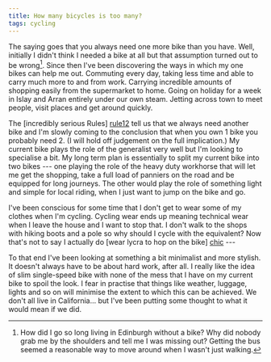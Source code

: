 ```yaml
---
title: How many bicycles is too many?
tags: cycling
---
```


The saying goes that you always need one more bike than you have. Well, initially I didn't think I needed a bike at all but that assumption turned out to be wrong[^1]. Since then I've been discovering the ways in which my one bikes can help me out. Commuting every day, taking less time and able to carry much more to and from work. Carrying incredible amounts of shopping easily from the supermarket to home. Going on holiday for a week in Islay and Arran entirely under our own steam. Jetting across town to meet people, visit places and get around quickly.

[^1]: How did I go so long living in Edinburgh without a bike? Why did nobody grab me by the shoulders and tell me I was missing out? Getting the bus seemed a reasonable way to move around when I wasn't just walking.

The [incredibly serious Rules] [rule12] tell us that we always need another bike and I'm slowly coming to the conclusion that when you own 1 bike you probably need 2. (I will hold off judgement on the full implication.) My current bike plays the role of the generalist very well but I'm looking to specialise a bit. My long term plan is essentially to split my current bike into two bikes --- one playing the role of the heavy duty workhorse that will let me get the shopping, take a full load of panniers on the road and be equipped for long journeys. The other would play the role of something light and simple for local riding, when I just want to jump on the bike and go.

[rule12]: <http://www.velominati.com/the-rules/#12> "You always need one more bike"

I've been conscious for some time that I don't get to wear some of my clothes when I'm cycling. Cycling wear ends up meaning technical wear when I leave the house and I want to stop that. I don't walk to the shops with hiking boots and a pole so why should I cycle with the equivalent? Now that's not to say I actually do [wear lycra to hop on the bike] [chic] --- 

[chic]: <http://edinburghcyclechic.wordpress.com/> "Because you don't have to wear Lycra"

To that end I've been looking at something a bit minimalist and more stylish. It doesn't always have to be about hard work, after all. I really like the idea of slim single-speed bike with none of the mess that I have on my current bike to spoil the look. I fear in practise that things like weather, luggage, lights and so on will minimise the extent to which this can be achieved. We don't all live in California... but I've been putting some thought to what it would mean if we did.



